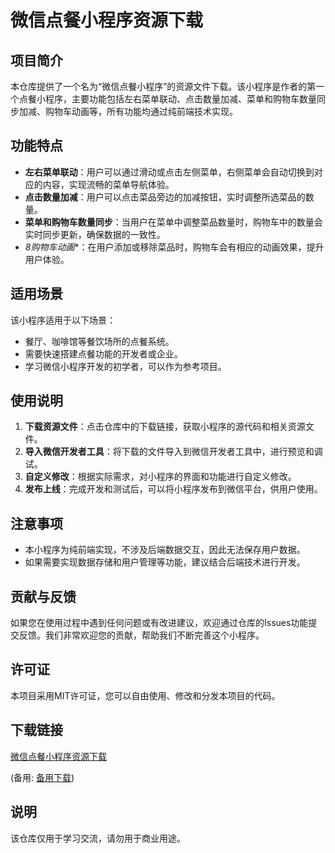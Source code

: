 # 微信点餐小程序资源下载

## 项目简介

本仓库提供了一个名为“微信点餐小程序”的资源文件下载。该小程序是作者的第一个点餐小程序，主要功能包括左右菜单联动、点击数量加减、菜单和购物车数量同步加减、购物车动画等，所有功能均通过纯前端技术实现。

## 功能特点

- **左右菜单联动**：用户可以通过滑动或点击左侧菜单，右侧菜单会自动切换到对应的内容，实现流畅的菜单导航体验。
- **点击数量加减**：用户可以点击菜品旁边的加减按钮，实时调整所选菜品的数量。
- **菜单和购物车数量同步**：当用户在菜单中调整菜品数量时，购物车中的数量会实时同步更新，确保数据的一致性。
- *8购物车动画**：在用户添加或移除菜品时，购物车会有相应的动画效果，提升用户体验。

## 适用场景

该小程序适用于以下场景：

- 餐厅、咖啡馆等餐饮场所的点餐系统。
- 需要快速搭建点餐功能的开发者或企业。
- 学习微信小程序开发的初学者，可以作为参考项目。

## 使用说明

1. **下载资源文件**：点击仓库中的下载链接，获取小程序的源代码和相关资源文件。
2. **导入微信开发者工具**：将下载的文件导入到微信开发者工具中，进行预览和调试。
3. **自定义修改**：根据实际需求，对小程序的界面和功能进行自定义修改。
4. **发布上线**：完成开发和测试后，可以将小程序发布到微信平台，供用户使用。

## 注意事项

- 本小程序为纯前端实现，不涉及后端数据交互，因此无法保存用户数据。
- 如果需要实现数据存储和用户管理等功能，建议结合后端技术进行开发。

## 贡献与反馈

如果您在使用过程中遇到任何问题或有改进建议，欢迎通过仓库的Issues功能提交反馈。我们非常欢迎您的贡献，帮助我们不断完善这个小程序。

## 许可证

本项目采用MIT许可证，您可以自由使用、修改和分发本项目的代码。

## 下载链接
[微信点餐小程序资源下载](https://pan.quark.cn/s/3905743b5c16) 

(备用: [备用下载](https://pan.baidu.com/s/1Xcfx39ZyI0vkgUc_JjqV8Q?pwd=1234))

## 说明

该仓库仅用于学习交流，请勿用于商业用途。

